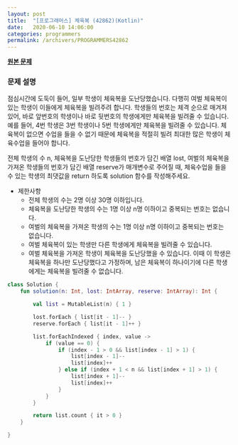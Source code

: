 ```yaml
---
layout: post
title:  "[프로그래머스] 체육복 (42862)(Kotlin)"
date:   2020-06-10 14:06:00
categories: programmers
permalink: /archivers/PROGRAMMERS42862
---
```


**[원본 문제](https://programmers.co.kr/learn/courses/30/lessons/42862?language=kotlin)**

### 문제 설명

점심시간에 도둑이 들어, 일부 학생이 체육복을 도난당했습니다. 다행히 여벌 체육복이 있는 학생이 이들에게 체육복을 빌려주려 합니다. 학생들의 번호는 체격 순으로 매겨져 있어, 바로 앞번호의 학생이나 바로 뒷번호의 학생에게만 체육복을 빌려줄 수 있습니다. 예를 들어, 4번 학생은 3번 학생이나 5번 학생에게만 체육복을 빌려줄 수 있습니다. 체육복이 없으면 수업을 들을 수 없기 때문에 체육복을 적절히 빌려 최대한 많은 학생이 체육수업을 들어야 합니다.

전체 학생의 수 n, 체육복을 도난당한 학생들의 번호가 담긴 배열 lost, 여벌의 체육복을 가져온 학생들의 번호가 담긴 배열 reserve가 매개변수로 주어질 때, 체육수업을 들을 수 있는 학생의 최댓값을 return 하도록 solution 함수를 작성해주세요.

  * 제한사항
    + 전체 학생의 수는 2명 이상 30명 이하입니다.
    + 체육복을 도난당한 학생의 수는 1명 이상 n명 이하이고 중복되는 번호는 없습니다.
    + 여벌의 체육복을 가져온 학생의 수는 1명 이상 n명 이하이고 중복되는 번호는 없습니다.
    + 여벌 체육복이 있는 학생만 다른 학생에게 체육복을 빌려줄 수 있습니다.
    + 여벌 체육복을 가져온 학생이 체육복을 도난당했을 수 있습니다. 이때 이 학생은 체육복을 하나만 도난당했다고 가정하며, 남은 체육복이 하나이기에 다른 학생에게는 체육복을 빌려줄 수 없습니다.


```kotlin
class Solution {
    fun solution(n: Int, lost: IntArray, reserve: IntArray): Int {

        val list = MutableList(n) { 1 }

        lost.forEach { list[it - 1]-- }
        reserve.forEach { list[it - 1]++ }

        list.forEachIndexed { index, value ->
            if (value == 0) {
                if (index - 1 > 0 && list[index - 1] > 1) {
                    list[index - 1]--
                    list[index]++
                } else if (index + 1 < n && list[index + 1] > 1) {
                    list[index + 1]--
                    list[index]++
                }
            }
        }

        return list.count { it > 0 }
    }

}
```
